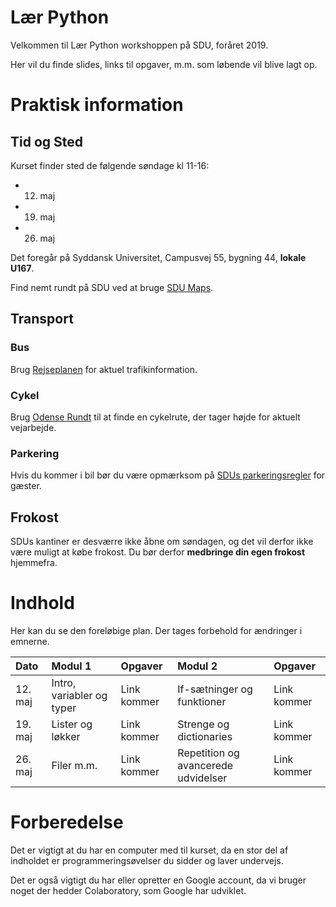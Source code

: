 # Lær Python
Velkommen til Lær Python workshoppen på SDU, foråret 2019. 

Her vil du finde slides, links til opgaver, m.m. som løbende vil blive lagt op.

# Praktisk information
## Tid og Sted
Kurset finder sted de følgende søndage kl 11-16:
* 12. maj
* 19. maj
* 26. maj

Det foregår på Syddansk Universitet, Campusvej 55, bygning 44, **lokale U167**. 

Find nemt rundt på SDU ved at bruge [SDU Maps](https://clients.mapsindoors.com/sdu/573f26e4bc1f571b08094312/details/563cba37423b7d0540c9adb7).

## Transport
### Bus
Brug [Rejseplanen](https://www.rejseplanen.dk) for aktuel trafikinformation.

### Cykel
Brug [Odense Rundt](https://odenserundt.dk/) til at finde en cykelrute, der tager højde for aktuelt vejarbejde.

### Parkering
Hvis du kommer i bil bør du være opmærksom på [SDUs parkeringsregler](https://www.sdu.dk/da/service/vejviser/odense/p-regler_campusvej) for gæster.

## Frokost
SDUs kantiner er desværre ikke åbne om søndagen, og det vil derfor ikke være muligt at købe frokost. Du bør derfor **medbringe din egen frokost** hjemmefra.


# Indhold
Her kan du se den foreløbige plan. Der tages forbehold for ændringer i emnerne.

| Dato    | Modul 1                   | Opgaver     | Modul 2                             | Opgaver     |
| :---    | :---                      | :---        | :---                                | :---        |
| 12. maj | Intro, variabler og typer | Link kommer | If-sætninger og funktioner          | Link kommer |
| 19. maj | Lister og løkker          | Link kommer | Strenge og dictionaries             | Link kommer |
| 26. maj | Filer m.m.                | Link kommer | Repetition og avancerede udvidelser | Link kommer |

# Forberedelse
Det er vigtigt at du har en computer med til kurset, da en stor del af indholdet er programmeringsøvelser du sidder og laver undervejs. 

Det er også vigtigt du har eller opretter en Google account, da vi bruger noget der hedder Colaboratory, som Google har udviklet.



